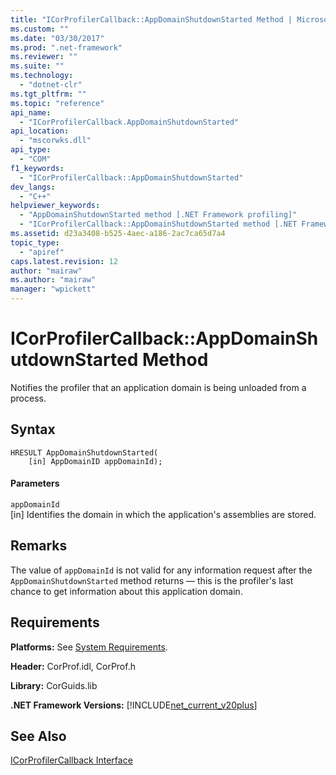 ```yaml
---
title: "ICorProfilerCallback::AppDomainShutdownStarted Method | Microsoft Docs"
ms.custom: ""
ms.date: "03/30/2017"
ms.prod: ".net-framework"
ms.reviewer: ""
ms.suite: ""
ms.technology: 
  - "dotnet-clr"
ms.tgt_pltfrm: ""
ms.topic: "reference"
api_name: 
  - "ICorProfilerCallback.AppDomainShutdownStarted"
api_location: 
  - "mscorwks.dll"
api_type: 
  - "COM"
f1_keywords: 
  - "ICorProfilerCallback::AppDomainShutdownStarted"
dev_langs: 
  - "C++"
helpviewer_keywords: 
  - "AppDomainShutdownStarted method [.NET Framework profiling]"
  - "ICorProfilerCallback::AppDomainShutdownStarted method [.NET Framework profiling]"
ms.assetid: d23a3408-b525-4aec-a186-2ac7ca65d7a4
topic_type: 
  - "apiref"
caps.latest.revision: 12
author: "mairaw"
ms.author: "mairaw"
manager: "wpickett"
---
```

# ICorProfilerCallback::AppDomainShutdownStarted Method
Notifies the profiler that an application domain is being unloaded from a process.  
  
## Syntax  
  
```  
HRESULT AppDomainShutdownStarted(  
    [in] AppDomainID appDomainId);  
```  
  
#### Parameters  
 `appDomainId`  
 [in] Identifies the domain in which the application's assemblies are stored.  
  
## Remarks  
 The value of `appDomainId` is not valid for any information request after the `AppDomainShutdownStarted` method returns — this is the profiler's last chance to get information about this application domain.  
  
## Requirements  
 **Platforms:** See [System Requirements](../../../../docs/framework/get-started/system-requirements.md).  
  
 **Header:** CorProf.idl, CorProf.h  
  
 **Library:** CorGuids.lib  
  
 **.NET Framework Versions:** [!INCLUDE[net_current_v20plus](../../../../includes/net-current-v20plus-md.md)]  
  
## See Also  
 [ICorProfilerCallback Interface](../../../../docs/framework/unmanaged-api/profiling/icorprofilercallback-interface.md)